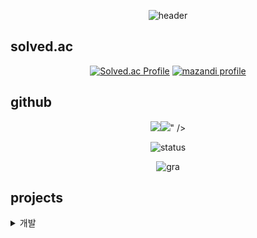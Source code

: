 <div align="center">

![header](https://capsule-render.vercel.app/api?type=waving&color=00AAFF&height=450&section=header&desc=Sunrin%20Software%20Developer%20118th%0AAnA%2014th%20Director&descAlign=70&text=wntjd-0612&fontSize=70&FontAlignY=40&fontColor=ffffff)

</div>

## solved.ac
<div align="center">

[![Solved.ac Profile](http://mazassumnida.wtf/api/v2/generate_badge?boj=potterkim0612)](https://solved.ac/potterkim0612/)
[![mazandi profile](http://mazandi.herokuapp.com/api?handle=potterkim0612&theme=warm)](https://solved.ac/potterkim0612/)
</div>

## github
<div align="center">
<a href="https://opgc.me/#/users/wntjd-0612" target="_blank"><img src="<a href="https://opgc.me/#/users/wntjd-0612" target="_blank"><img src="https://api.opgc.me/githubs/users/wntjd-0612/tag/?theme=basic" /></a>" /></a>   

![status](https://github-readme-stats.vercel.app/api?username=wntjd-0612&show_icons=true&theme=white)

![gra](https://github-readme-activity-graph.vercel.app/graph?username=wntjd-0612&bg_color=ffffff&color=3366ff&line=3366ff&point=3366ff&area=true&hide_border=true)

</div>


## projects

<details>
<summary>개발</summary>
<table>

</table>
</details>


